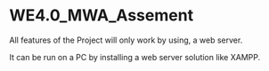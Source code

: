 # WE4.0_MWA_Assement

All features of the Project will only work by using, a web server.

It can be run on a PC by installing a web server solution like XAMPP.
